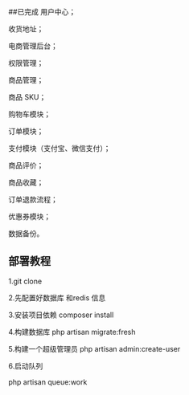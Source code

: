 ##已完成
用户中心；

收货地址；

电商管理后台；

权限管理；

商品管理；

商品 SKU；

购物车模块；

订单模块；

支付模块（支付宝、微信支付）；

商品评价；

商品收藏；

订单退款流程；

优惠券模块；


数据备份。

## 部署教程
1.git clone

2.先配置好数据库 和redis 信息

3.安装项目依赖
composer install

4.构建数据库
php artisan migrate:fresh

5.构建一个超级管理员
php artisan admin:create-user

6.启动队列

php artisan queue:work



